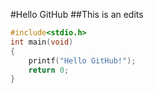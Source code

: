#Hello GitHub
##This is an edits
```C
#include<stdio.h>
int main(void)
{
    printf("Hello GitHub!");
    return 0;
}
```
